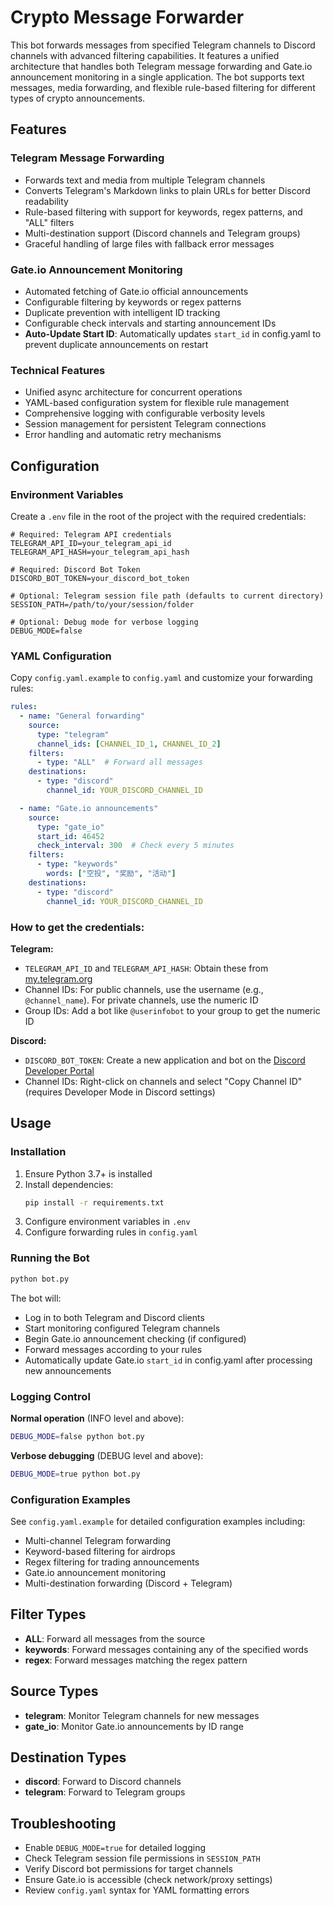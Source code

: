 # Crypto Message Forwarder

This bot forwards messages from specified Telegram channels to Discord channels with advanced filtering capabilities. It features a unified architecture that handles both Telegram message forwarding and Gate.io announcement monitoring in a single application. The bot supports text messages, media forwarding, and flexible rule-based filtering for different types of crypto announcements.

## Features

### Telegram Message Forwarding
- Forwards text and media from multiple Telegram channels
- Converts Telegram's Markdown links to plain URLs for better Discord readability
- Rule-based filtering with support for keywords, regex patterns, and "ALL" filters
- Multi-destination support (Discord channels and Telegram groups)
- Graceful handling of large files with fallback error messages

### Gate.io Announcement Monitoring
- Automated fetching of Gate.io official announcements
- Configurable filtering by keywords or regex patterns
- Duplicate prevention with intelligent ID tracking
- Configurable check intervals and starting announcement IDs
- **Auto-Update Start ID**: Automatically updates `start_id` in config.yaml to prevent duplicate announcements on restart

### Technical Features
- Unified async architecture for concurrent operations
- YAML-based configuration system for flexible rule management
- Comprehensive logging with configurable verbosity levels
- Session management for persistent Telegram connections
- Error handling and automatic retry mechanisms


## Configuration

### Environment Variables
Create a `.env` file in the root of the project with the required credentials:

```env
# Required: Telegram API credentials
TELEGRAM_API_ID=your_telegram_api_id
TELEGRAM_API_HASH=your_telegram_api_hash

# Required: Discord Bot Token
DISCORD_BOT_TOKEN=your_discord_bot_token

# Optional: Telegram session file path (defaults to current directory)
SESSION_PATH=/path/to/your/session/folder

# Optional: Debug mode for verbose logging
DEBUG_MODE=false
```

### YAML Configuration
Copy `config.yaml.example` to `config.yaml` and customize your forwarding rules:

```yaml
rules:
  - name: "General forwarding"
    source:
      type: "telegram"
      channel_ids: [CHANNEL_ID_1, CHANNEL_ID_2]
    filters:
      - type: "ALL"  # Forward all messages
    destinations:
      - type: "discord"
        channel_id: YOUR_DISCORD_CHANNEL_ID

  - name: "Gate.io announcements"
    source:
      type: "gate_io"
      start_id: 46452
      check_interval: 300  # Check every 5 minutes
    filters:
      - type: "keywords"
        words: ["空投", "奖励", "活动"]
    destinations:
      - type: "discord"
        channel_id: YOUR_DISCORD_CHANNEL_ID
```

### How to get the credentials:

**Telegram:**
- `TELEGRAM_API_ID` and `TELEGRAM_API_HASH`: Obtain these from [my.telegram.org](https://my.telegram.org)
- Channel IDs: For public channels, use the username (e.g., `@channel_name`). For private channels, use the numeric ID
- Group IDs: Add a bot like `@userinfobot` to your group to get the numeric ID

**Discord:**
- `DISCORD_BOT_TOKEN`: Create a new application and bot on the [Discord Developer Portal](https://discord.com/developers/applications)
- Channel IDs: Right-click on channels and select "Copy Channel ID" (requires Developer Mode in Discord settings)

## Usage

### Installation
1. Ensure Python 3.7+ is installed
2. Install dependencies:
   ```bash
   pip install -r requirements.txt
   ```
3. Configure environment variables in `.env`
4. Configure forwarding rules in `config.yaml`

### Running the Bot
```bash
python bot.py
```

The bot will:
- Log in to both Telegram and Discord clients
- Start monitoring configured Telegram channels
- Begin Gate.io announcement checking (if configured)
- Forward messages according to your rules
- Automatically update Gate.io `start_id` in config.yaml after processing new announcements

### Logging Control
**Normal operation** (INFO level and above):
```bash
DEBUG_MODE=false python bot.py
```

**Verbose debugging** (DEBUG level and above):
```bash
DEBUG_MODE=true python bot.py
```

### Configuration Examples

See `config.yaml.example` for detailed configuration examples including:
- Multi-channel Telegram forwarding
- Keyword-based filtering for airdrops
- Regex filtering for trading announcements
- Gate.io announcement monitoring
- Multi-destination forwarding (Discord + Telegram)

## Filter Types

- **ALL**: Forward all messages from the source
- **keywords**: Forward messages containing any of the specified words
- **regex**: Forward messages matching the regex pattern

## Source Types

- **telegram**: Monitor Telegram channels for new messages
- **gate_io**: Monitor Gate.io announcements by ID range

## Destination Types

- **discord**: Forward to Discord channels
- **telegram**: Forward to Telegram groups

## Troubleshooting

- Enable `DEBUG_MODE=true` for detailed logging
- Check Telegram session file permissions in `SESSION_PATH`
- Verify Discord bot permissions for target channels
- Ensure Gate.io is accessible (check network/proxy settings)
- Review `config.yaml` syntax for YAML formatting errors